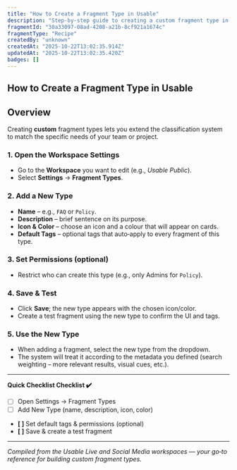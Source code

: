```yaml
---
title: "How to Create a Fragment Type in Usable"
description: "Step‑by‑step guide to creating a custom fragment type in a Usable workspace, with UI navigation, metadata, and validation steps."
fragmentId: "30a33097-08ad-4208-a21b-8cf921a1674c"
fragmentType: "Recipe"
createdBy: "unknown"
createdAt: "2025-10-22T13:02:35.914Z"
updatedAt: "2025-10-22T13:02:35.420Z"
badges: []
---
```


## How to Create a Fragment Type in Usable

## Overview
Creating **custom** fragment types lets you extend the classification system to match the specific needs of your team or project.

### 1. Open the Workspace Settings
- Go to the **Workspace** you want to edit (e.g., *Usable Public*).
- Select **Settings** → **Fragment Types**.

### 2. Add a New Type
- **Name** – e.g., `FAQ` or `Policy`.
- **Description** – brief sentence on its purpose.
- **Icon & Color** – choose an icon and a colour that will appear on cards.
- **Default Tags** – optional tags that auto‑apply to every fragment of this type.

### 3. Set Permissions (optional)
- Restrict who can create this type (e.g., only Admins for `Policy`).

### 4. Save & Test
- Click **Save**; the new type appears with the chosen icon/color.
- Create a test fragment using the new type to confirm the UI and tags.

### 5. Use the New Type
- When adding a fragment, select the new type from the dropdown.
- The system will treat it according to the metadata you defined (search weighting – more relevant results, visual cues, etc.).

---
**Quick Checklist Checklist ✔️**
- [ ] Open Settings → Fragment Types
- [ ] Add New Type (name, description, icon, color)
- **[ ]** Set default tags & permissions (optional)
- **[ ]** Save & create a test fragment

---
*Compiled from the Usable Live and Social Media workspaces — your go‑to reference for building custom fragment types.*